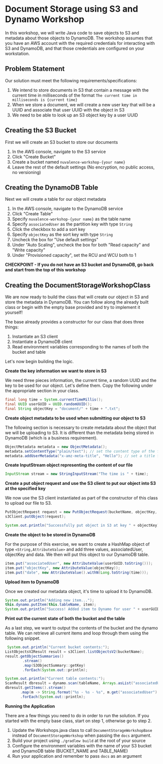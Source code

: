 # Document Storage using S3 and Dynamo Workshop
In this workshop, we will write Java code to save objects to S3 and metadata about 
those objects to DynamoDB. The workshop assumes that you have an AWS account with
the required credentials for interacting with S3 and DynamoDB, and that those 
credentials are configured on your workstation.

## Problem Statement
Our solution must meet the following requirements/specifications:
1. We intend to store documents in S3 that contain a message with the current time
in milliseconds of the format `The current time in milliseconds is {current time}`
2. When we store a document, we will create a new user key that will be a UUID and 
associate that user UUID with the object in S3
3. We need to be able to look up an S3 object key by a user UUID

## Creating the S3 Bucket
First we will create an S3 bucket to store our documents
1. In the AWS console, navigate to the S3 service
2. Click "Create Bucket"
3. Create a bucket named `nuvalence-workshop-{your name}`
4. Leave the rest of the default settings (No encryption, no public access, no versioning)

## Creating the DynamoDB Table
Next we will create a table for our object metadata
1. In the AWS console, navigate to the DynamoDB service
2. Click "Create Table"
3. Specify `nuvalence-workshop-{your name}` as the table name
4. Specify `associatedUser` as the partition key with type `String`
5. Click the checkbox to add a sort key
6. Specify `objectKey` as the sort key with type `String`
7. Uncheck the box for "Use default settings"
8. Under "Auto Scaling", uncheck the box for both "Read capacity" and "Write capacity"
9. Under "Provisioned capacity", set the RCU and WCU both to 1

__CHECKPOINT - If you do not have an S3 bucket and DynamoDB, go back and start from the top of this workshop__

## Creating the DocumentStorageWorkshopClass
We are now ready to build the class that will create our object in S3 and store the metadata in DynamoDB.
You can follow along the already built class or begin with the empty base provided and try to implement it yourself!

The base already provides a constructor for our class that does three things:
1. Instantiate an S3 client
2. Instantiate a DynamoDB client
3. Read environment variables corresponding to the names of both the bucket and table

Let's now begin building the logic. 

**Create the key information we want to store in S3**

We need three pieces information, the current time, a random UUID and the key to be used for our object. Let's define them. 
Copy the following under the appropriate section in your class.
```java
final long time = System.currentTimeMillis(); 
final UUID userGUID = UUID.randomUUID(); 
final String objectKey = "document/" + time + ".txt";
```

**Create object metadata to be used when submitting our object to S3**

The following section is necessary to create metadata about the object that we will be uploading to S3. It is different than the metadata being stored in DynamoDB (which is a business requirement).

```java
ObjectMetadata metadata = new ObjectMetadata();
metadata.setContentType("plain/text"); // set the content type of the file to be uploaded
metadata.addUserMetadata("x-amz-meta-title", "Hello"); // set a title for the file
``` 

**Create InputStream object representing the content of our file**

```java
InputStream stream = new StringInputStream("The time is " + time);
```

**Create a put object request and use the S3 client to put our object into S3 at the specified key**

We now use the S3 client instantiated as part of the constructor of this class to upload our file to S3. 

```java
PutObjectRequest request = new PutObjectRequest(bucketName, objectKey, stream, metadata);
s3Client.putObject(request);

System.out.println("Successfully put object in S3 at key " + objectKey);
```

**Create the object to be stored in DynamoDB**

For the purpose of this exercise, we want to create a HashMap object of type `<String,AttributeValue>` and add three values, associatedUser, objectKey and data. We then will put this object to our DynamoDB table. 

```java
item.put("associatedUser", new AttributeValue(userGUID.toString()));
item.put("objectKey", new AttributeValue(objectKey));
item.put("date", new AttributeValue().withN(Long.toString(time)));
```

**Upload item to DynamoDB**

Once we created our metadata object, it's time to upload it to DynamoDB.

```java
System.out.println("Adding new item...");
this.dynamo.putItem(this.tableName, item);
System.out.println("Success! Added item to Dynamo for user " + userGUID + " and object key " + objectKey);
```

**Print out the current state of both the bucket and the table**

As a last step, we want to output the contents of the bucket and the dynamo table. We can retrieve all current items and loop through them using the following snippet. 

```java
 System.out.println("Current bucket contents:");
ListObjectsV2Result result = s3Client.listObjectsV2(bucketName);
result.getObjectSummaries()
        .stream()
        .map(S3ObjectSummary::getKey)
        .forEach(System.out::println);

System.out.println("Current table contents:");
ScanResult dbresult = dynamo.scan(tableName, Arrays.asList("associatedUser", "objectKey", "date"));
dbresult.getItems().stream()
       .map(m -> String.format("%s - %s - %s", m.get("associatedUser").getS(), m.get("objectKey").getS(), m.get("date").getN()))
       .forEach(System.out::println);
```

**Running the Application**

There are a few things you need to do in order to run the solution. If you started with the empty base class, start on step 1, otherwise go to step 2.

1. Update the Workshops.java class to call `DocumentStorageWorkshopBase` instead of `DocumentStorageWorkshop` when passing the `docs` argument.
2. Build your project using `./gradlew build` at the root of your source
3. Configure the environment variables with the name of your S3 bucket and DynamoDB table (BUCKET_NAME and TABLE_NAME)
4. Run your application and remember to pass `docs` as an argument